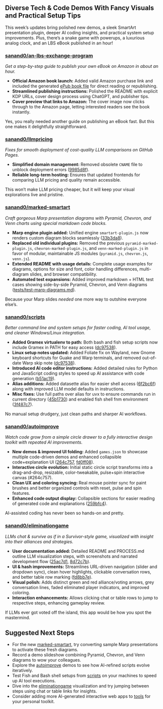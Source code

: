 ## Diverse Tech & Code Demos With Fancy Visuals and Practical Setup Tips

This week’s updates bring polished new demos, a sleek SmartArt presentation plugin, deeper AI coding insights, and practical system setup improvements. Plus, there’s a snake game with powerups, a luxurious analog clock, and an LBS eBook published in an hour!

### [sanand0/an-lbs-exchange-program](https://github.com/sanand0/an-lbs-exchange-program)

_Get a step-by-step guide to publish your own eBook on Amazon in about an hour._

- **Official Amazon book launch:** Added valid Amazon purchase link and included the generated [ePub book file](https://github.com/sanand0/an-lbs-exchange-program/commit/9c2b759) for direct reading or republishing.
- **Streamlined publishing instructions:** Polished the README with explicit KDP URLs, cover design process using ChatGPT, and publisher tips.
- **Cover preview that links to Amazon:** The cover image now clicks through to the Amazon page, letting interested readers see the book instantly.

Yes, you really needed another guide on publishing an eBook fast. But this one makes it delightfully straightforward.

### [sanand0/llmpricing](https://github.com/sanand0/llmpricing)

_Fixes for smooth deployment of cost-quality LLM comparisons on GitHub Pages._

- **Simplified domain management:** Removed obsolete `CNAME` file to unblock deployment errors ([9985d8f](https://github.com/sanand0/llmpricing/commit/9985d8f)).
- **Reliable long-term hosting:** Ensures that updated frontends for comparing LLM pricing and quality remain accessible.

This won’t make LLM pricing cheaper, but it will keep your visual explorations live and pristine.

### [sanand0/marked-smartart](https://github.com/krishna-gramener/marked-smartart)

_Craft gorgeous Marp presentation diagrams with Pyramid, Chevron, and Venn charts using special markdown code blocks._

- **Marp engine plugin added:** Unified engine `smartart-plugin.js` now renders custom diagram blocks seamlessly ([33b3da8](https://github.com/sanand0/marked-smartart/commit/33b3da8)).
- **Replaced old individual plugins:** Removed the previous `pyramid-marked-plugin.js`, `chevron-marked-plugin.js`, and `venn-marked-plugin.js` in favor of modular, maintainable JS modules (`pyramid.js`, `chevron.js`, `venn.js`).
- **Extended README with usage details:** Complete usage examples for diagrams, options for size and font, color handling differences, multi-diagram slides, and browser compatibility.
- **Automated test expansions:** Added improved markdown + HTML test cases showing side-by-side Pyramid, Chevron, and Venn diagrams ([tests/test-marp-diagrams.md](tests/test-marp-diagrams.md)).

Because your Marp slides _needed_ one more way to outshine everyone else’s.

### [sanand0/scripts](https://github.com/sanand0/scripts)

_Better command line and system setups for faster coding, AI tool usage, and cleaner Windows/Linux integration._

- **Added Gramex virtualenv to path:** Both bash and fish setup scripts now include Gramex in PATH for easy access ([dc97538](https://github.com/sanand0/scripts/commit/dc97538)).
- **Linux setup notes updated:** Added Foliate fix on Wayland, new Gnome keyboard shortcuts for Guake and Warp terminals, and removed out-of-date Warp skip note ([dc97538](https://github.com/sanand0/scripts/commit/dc97538)).
- **Introduced AI code editor instructions:** Added detailed rules for Python and JavaScript coding styles to speed up AI assistance with code generation ([b51ac19](https://github.com/sanand0/scripts/commit/b51ac19)).
- **Alias additions:** Added datasette alias for easier shell access ([6f2bc6f](https://github.com/sanand0/scripts/commit/6f2bc6f)) along with improved LLM model defaults in instructions.
- **Misc fixes:** Use full paths over alias for uvx to ensure commands run in current directory ([45b1730](https://github.com/sanand0/scripts/commit/45b1730)) and enabled fish shell fnm environment ([3f487c7](https://github.com/sanand0/scripts/commit/3f487c7)).

No manual setup drudgery, just clean paths and sharper AI workflows.

### [sanand0/autoimprove](https://github.com/sanand0/autoimprove)

_Watch code grow from a simple circle drawer to a fully interactive design toolkit with repeated AI improvements._

- **New demos & improved UI folding:** Added `games.json` to showcase multiple code-driven demos and enhanced collapsible code+explanation UI ([264c757](https://github.com/sanand0/autoimprove/commit/264c757), [fd0ff08](https://github.com/sanand0/autoimprove/commit/fd0ff08)).
- **Interactive circle evolution:** Initial static circle script transforms into a drag-and-drop, resizable, color-tweakable, pulse+spin interactive canvas (#264c757).
- **Clean UX and coloring syncing:** Real mouse pointer sync for paint brushes and better organized controls with reset, pulse and spin features.
- **Enhanced code output display:** Collapsible sections for easier reading of generated code and explanations ([259bfc4](https://github.com/sanand0/autoimprove/commit/259bfc4)).

AI-assisted coding has never been so hands-on and pretty.

### [sanand0/eliminationgame](https://github.com/sanand0/eliminationgame)

_LLMs chat & survive as if in a Survivor-style game, visualized with insight into their alliances and strategies._

- **User documentation added:** Detailed README and PROCESS.md outline LLM visualization steps, with screenshots and narrated development flow ([25ac7d1](https://github.com/sanand0/eliminationgame/commit/25ac7d1), [8d72c7b](https://github.com/sanand0/eliminationgame/commit/8d72c7b)).
- **UI & hash improvements:** Streamlines URL-driven navigation (slider and dropdown sync), clean hover highlights, clickable conversation rows, and better table row marking ([fd8bb7e](https://github.com/sanand0/eliminationgame/commit/fd8bb7e)).
- **Visual polish:** Adds distinct green and red alliance/voting arrows, grey conversation lines, faded eliminated player indicators, and improved coloring.
- **Interaction enhancements:** Allows clicking chat or table rows to jump to respective steps, enhancing gameplay review.

If LLMs ever got voted off the island, this app would be how you spot the mastermind.

## Suggested Next Steps

- For the new [marked-smartart](https://github.com/krishna-gramener/marked-smartart), try converting sample Marp presentations to activate these fresh diagrams.
- Record a demo slideshow combining Pyramid, Chevron, and Venn diagrams to wow your colleagues.
- Explore the [autoimprove](https://github.com/sanand0/autoimprove) demos to see how AI-refined scripts evolve iteratively.
- Test Fish and Bash shell setups from [scripts](https://github.com/sanand0/scripts) on your machines to speed up AI tool executions.
- Dive into the [eliminationgame](https://github.com/sanand0/eliminationgame) visualization and try jumping between steps using chat or table links for insights.
- Consider adding more AI-generated interactive web apps to [tools](https://github.com/sanand0/tools) for your personal toolkit.
